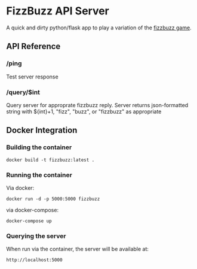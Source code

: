 # FizzBuzz API Server
A quick and dirty python/flask app to play a variation
of the [fizzbuzz game](https://en.wikipedia.org/wiki/Fizz_buzz).

## API Reference
### /ping
Test server response

### /query/$int
Query server for approprate fizzbuzz reply. Server returns json-formatted string with ${int}+1, "fizz", "buzz", or "fizzbuzz" as appropriate

## Docker Integration

### Building the container

```docker build -t fizzbuzz:latest .```

### Running the container

Via docker:

```docker run -d -p 5000:5000 fizzbuzz```

via docker-compose:

```docker-compose up```

### Querying the server
When run via the container, the server will be available at: 

```http://localhost:5000```

